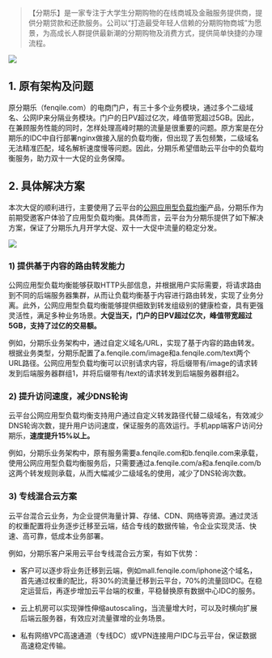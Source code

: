
> 【分期乐】是一家专注于大学生分期购物的在线商城及金融服务提供商，提供分期贷款和还款服务。公司以“打造最受年轻人信赖的分期购物商城”为愿景，为高成长人群提供最新潮的分期购物及消费方式，提供简单快捷的办理流程。

![](https://mc.qcloudimg.com/static/img/5607fd04d0d9592131f8d72b759b5c75/image.png)
 
## 1. 原有架构及问题

原分期乐（fenqile.com）的电商门户，有三十多个业务模块，通过多个二级域名、公网IP来分隔业务模块。门户的日PV超过亿次，峰值带宽超过5GB。因此，在兼顾服务性能的同时，怎样处理高峰时期的流量是很重要的问题。原方案是在分期乐的IDC中自行部署nginx做接入层的负载均衡，但出现了丢包频繁，二级域名无法精准匹配，域名解析速度慢等问题。因此，分期乐希望借助云平台中的负载均衡服务，助力双十一大促的业务保障。

## 2. 具体解决方案

本次大促的顺利进行，主要使用了云平台的[公网应用型负载均衡](http://tce.fsphere.cn/product/clb.html)产品，分期乐作为前期受邀客户体验了应用型负载均衡。具体而言，云平台为分期乐提供了如下解决方案，保证了分期乐九月开学大促、双十一大促中流量的稳定分发。

![](https://mc.qcloudimg.com/static/img/a2239aeb6f3373b779ba1b5b19d617d5/image.png)
 
### 1)	提供基于内容的路由转发能力

公网应用型负载均衡能够获取HTTP头部信息，并根据用户实际需要，将请求路由到不同的后端服务器集群，从而让负载均衡基于内容进行路由转发，实现了业务分离。此外，公网应用型负载均衡能够提供细致到转发组级别的健康检查，具有更强灵活性，满足多种业务场景。**大促当天，门户的日PV超过亿次，峰值带宽超过5GB，支持了过亿的交易额。**

例如，分期乐业务架构中，通过自定义域名/URL，实现了基于内容的路由转发。根据业务类型，分期乐配置了a.fenqile.com/image和a.fenqile.com/text两个URL路径。公网应用型负载均衡可以识别请求内容，将后缀带有/image的请求转发到后端服务器群组1，并将后缀带有/text的请求转发到后端服务器群组2。

### 2)	提升访问速度，减少DNS轮询

云平台公网应用型负载均衡支持用户通过自定义转发路径代替二级域名，有效减少DNS轮询次数，提升用户访问速度，保证服务的高效运行。手机app端客户访问分期乐，**速度提升15%以上。**

例如，分期乐业务架构中，原有服务需要a.fenqile.com和b.fenqile.com来承载，使用公网应用型负载均衡服务后，只需要通过a.fenqile.com/a和a.fenqile.com/b这两个转发规则承载，从而大幅减少二级域名的使用，减少了DNS轮询次数。

### 3)	专线混合云方案

云平台混合云业务，为企业提供海量计算、存储、CDN、网络等资源。通过灵活的权重配置将业务逐步迁移至云端，结合专线的数据传输，令企业实现灵活、快速、高可靠，低成本业务部署。

例如，分期乐客户采用云平台专线混合云方案，有如下优势：

- 客户可以逐步将业务迁移到云端，例如mall.fenqile.com/iphone这个域名，首先通过权重的配比，将30%的流量迁移到云平台，70%的流量回IDC。在稳定运营后，再逐步增加云平台端的权重，平稳替换原有数据中心IDC的服务。

- 云上机房可以实现弹性伸缩autoscaling，当流量增大时，可以及时横向扩展后端云服务器，有效应对流量骤增的业务场景。

- 私有网络VPC高速通道（专线DC）或VPN连接用户IDC与云平台，保证数据高速稳定传输。
